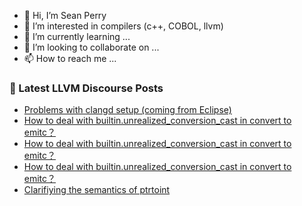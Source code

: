 - 👋 Hi, I’m Sean Perry
- 👀 I’m interested in compilers (c++, COBOL, llvm)
- 🌱 I’m currently learning ...
- 💞️ I’m looking to collaborate on ...
- 📫 How to reach me ...

<!---
s66perry/s66perry is a ✨ special ✨ repository because its `README.md` (this file) appears on your GitHub profile.
You can click the Preview link to take a look at your changes.
--->
### 📕 Latest LLVM Discourse Posts

<!-- DISCOURSE-LLVM:START -->
- [Problems with clangd setup &lpar;coming from Eclipse&rpar;](https://discourse.llvm.org/t/problems-with-clangd-setup-coming-from-eclipse/88641#post_1)
- [How to deal with builtin.unrealized_conversion_cast in convert to emitc？](https://discourse.llvm.org/t/how-to-deal-with-builtin-unrealized-conversion-cast-in-convert-to-emitc/88640#post_4)
- [How to deal with builtin.unrealized_conversion_cast in convert to emitc？](https://discourse.llvm.org/t/how-to-deal-with-builtin-unrealized-conversion-cast-in-convert-to-emitc/88640#post_3)
- [How to deal with builtin.unrealized_conversion_cast in convert to emitc？](https://discourse.llvm.org/t/how-to-deal-with-builtin-unrealized-conversion-cast-in-convert-to-emitc/88640#post_2)
- [Clarifiying the semantics of ptrtoint](https://discourse.llvm.org/t/clarifiying-the-semantics-of-ptrtoint/83987?page=4#post_73)
<!-- DISCOURSE-LLVM:END -->
